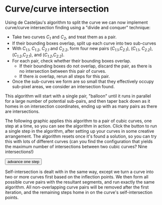 # Curve/curve intersection

Using de Casteljau's algorithm to split the curve we can now implement curve/curve intersection finding using a "divide and conquer" technique:

- Take two curves *C<sub>1</sub>* and *C<sub>2</sub>*, and treat them as a pair.
- If their bounding boxes overlap, split up each curve into two sub-curves
- With *C<sub>1.1</sub>*, *C<sub>1.2</sub>*, *C<sub>2.1</sub>* and *C<sub>2.2</sub>*, form four new pairs (*C<sub>1.1</sub>*,*C<sub>2.1</sub>*), (*C<sub>1.1</sub>*, *C<sub>2.2</sub>*), (*C<sub>1.2</sub>*,*C<sub>2.1</sub>*), and (*C<sub>1.2</sub>*,*C<sub>2.2</sub>*).
- For each pair, check whether their bounding boxes overlap.
  - If their bounding boxes do not overlap, discard the pair, as there is no intersection between this pair of curves.
  - If there <em>is</em> overlap, rerun all steps for this pair.
- Once the sub-curves we form are so small that they effectively occupy sub-pixel areas, we consider an intersection found.

This algorithm will start with a single pair, "balloon" until it runs in parallel for a large number of potential sub-pairs, and then taper back down as it homes in on intersection coordinates, ending up with as many pairs as there are intersections.

The following graphic applies this algorithm to a pair of cubic curves, one step at a time, so you can see the algorithm in action. Click the button to run a single step in the algorithm, after setting up your curves in some creative arrangement. The algorithm resets once it's found a solution, so you can try this with lots of different curves (can you find the configuration that yields the maximum number of intersections between two cubic curves? Nine intersections!)

<Graphic preset="clipping" title="Curve/curve intersections" setup={this.setup} draw={this.draw}>
	<button onClick={this.stepUp}>advance one step</button>
</Graphic>

Self-intersection is dealt with in the same way, except we turn a curve into two or more curves first based on the inflection points. We then form all possible curve pairs with the resultant segments, and run exactly the same algorithm. All non-overlapping curve pairs will be removed after the first iteration, and the remaining steps home in on the curve's self-intersection points.
